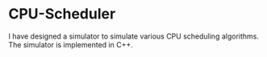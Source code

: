 # CPU-Scheduler
I have designed a simulator to simulate various CPU scheduling algorithms. The simulator is implemented in C++.
